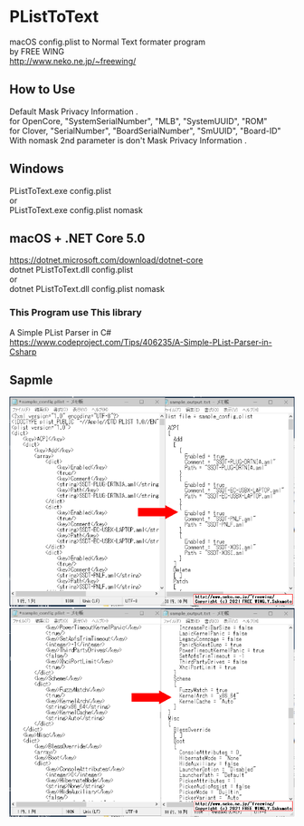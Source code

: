 # PListToText
macOS config.plist to Normal Text formater program  
by FREE WING  
http://www.neko.ne.jp/~freewing/

## How to Use
Default Mask Privacy Information .  
  for OpenCore, "SystemSerialNumber", "MLB", "SystemUUID", "ROM"  
  for Clover, "SerialNumber", "BoardSerialNumber", "SmUUID", "Board-ID"  
With nomask 2nd parameter is don't Mask Privacy Information .  

## Windows  
PListToText.exe config.plist  
or  
PListToText.exe config.plist nomask  

## macOS + .NET Core 5.0  
https://dotnet.microsoft.com/download/dotnet-core  
dotnet PListToText.dll config.plist  
or  
dotnet PListToText.dll config.plist nomask  

### This Program use This library
A Simple PList Parser in C#  
https://www.codeproject.com/Tips/406235/A-Simple-PList-Parser-in-Csharp  

## Sapmle
![Sapmle](https://raw.githubusercontent.com/FREEWING-JP/PListToText/main/sample_1.png "Sapmle")  
![Sapmle](https://raw.githubusercontent.com/FREEWING-JP/PListToText/main/sample_2.png "Sapmle")  
